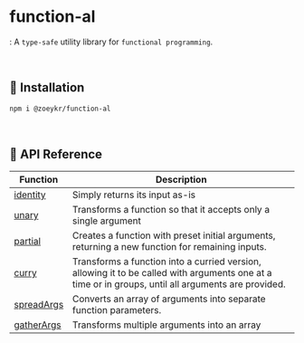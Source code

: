# function-al

: A `type-safe` utility library for `functional programming`.

<br>

## 📌 Installation

```sh
npm i @zoeykr/function-al
```

<br>

## 📌 API Reference

| Function                                 | Description                                                                                                                                         |
| ---------------------------------------- | --------------------------------------------------------------------------------------------------------------------------------------------------- |
| [identity](./src/identity/README.md)     | Simply returns its input as-is                                                                                                                      |
| [unary](./src/unary/README.md)           | Transforms a function so that it accepts only a single argument                                                                                     |
| [partial](./src/partial/README.md)       | Creates a function with preset initial arguments, returning a new function for remaining inputs.                                                    |
| [curry](./src/curry/README.md)           | Transforms a function into a curried version, allowing it to be called with arguments one at a time or in groups, until all arguments are provided. |
| [spreadArgs](./src/spreadArgs/README.md) | Converts an array of arguments into separate function parameters.                                                                                   |
| [gatherArgs](./src/gatherArgs/README.md) | Transforms multiple arguments into an array                                                                                                         |

<!-- pipe, compose -->
